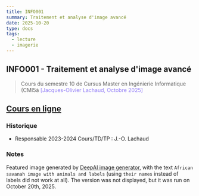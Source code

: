 ```yaml
---
title: INFO001
summary: Traitement et analyse d'image avancé
date: 2025-10-20
type: docs
tags:
  - lecture
  - imagerie
---
```


## INFO001 - Traitement et analyse d'image avancé

> Cours du semestre 10 de Cursus Master en Ingénierie Informatique (CMI5à
> <a style="color:#907bf7;">[Jacques-Olivier Lachaud, Octobre 2025]</a>

## [Cours en ligne](https://codimd.math.cnrs.fr/s/U_hz-OPpK)

### Historique

* Responsable 2023-2024 Cours/TD/TP : J.-O. Lachaud

### Notes

Featured image generated by [DeepAI image generator](https://deepai.org/machine-learning-model/text2img), with the text `African savanah image with animals and labels` (using `their names` instead of labels did not work at all). The version was not displayed, but it was run on October 20th, 2025. 